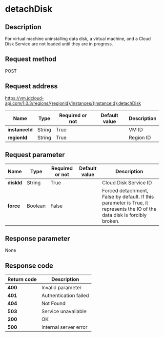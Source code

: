 # detachDisk


## Description
For virtual machine uninstalling data disk, a virtual machine, and a Cloud Disk Service are not loaded until they are in progress. <br>


## Request method
POST

## Request address
https://vm.jdcloud-api.com/1.0.3/regions/{regionId}/instances/{instanceId}:detachDisk

|Name|Type|Required or not|Default value|Description|
|---|---|---|---|---|
|**instanceId**|String|True| |VM ID|
|**regionId**|String|True| |Region ID|

## Request parameter
|Name|Type|Required or not|Default value|Description|
|---|---|---|---|---|
|**diskId**|String|True| |Cloud Disk Service ID|
|**force**|Boolean|False| |Forced detachment, False by default. If this parameter is True, it represents the IO of the data disk is forcibly broken.|


## Response parameter
None



## Response code
|Return code|Description|
|---|---|
|**400**|Invalid parameter|
|**401**|Authentication failed|
|**404**|Not Found  |
|**503**|Service unavailable|
|**200**|OK|
|**500**|Internal server error|
